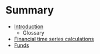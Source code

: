 # Summary

* [Introduction](README.md)
   * Glossary
* [Financial time series calculations](time_series/calculations.md)
* [Funds](funds.md)

